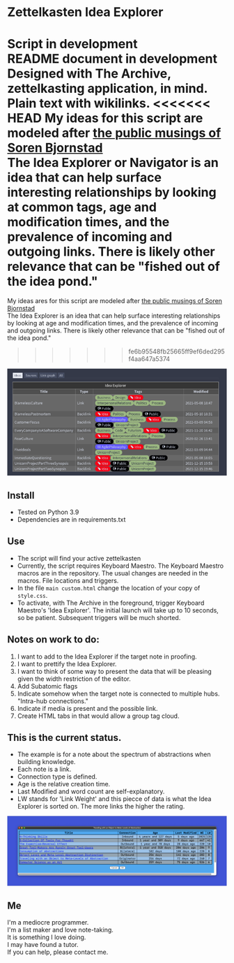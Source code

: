 # Zettelkasten Idea Explorer  
**Script in development**  
**README document in development**  
Designed with The Archive, zettelkasting application, in mind. Plain text with wikilinks. 
<<<<<<< HEAD
My ideas for this script are modeled after [the public musings of Soren Bjornstad](https://zettelkasten.sorenbjornstad.com/#ImprovementOfDailyWork)  
The Idea Explorer or Navigator is an idea that can help surface interesting relationships by looking at common tags, age and modification times, and the prevalence of incoming and outgoing links. There is likely other relevance that can be "fished out of the idea pond."
=======
My ideas ares for this script are modeled after [the public musings of Soren Bjornstad](https://zettelkasten.sorenbjornstad.com/#ImprovementOfDailyWork)  
The Idea Explorer is an idea that can help surface interesting relationships by looking at age and modification times, and the prevalence of incoming and outgoing links. There is likely other relevance that can be "fished out of the idea pond."
>>>>>>> fe6b95548fb25665ff9ef6ded295f4aa647a5374

![Soren's Idea Explorer](media/Soren'sIdeaExplorer.png)

## Install
- Tested on Python 3.9
- Dependencies are in requirements.txt

## Use
- The script will find your active zettelkasten
- Currently, the script requires Keyboard Maestro. The Keyboard Maestro macros are in the repository. The usual changes are needed in the macros. File locations and triggers.
- In the file `main custom.html` change the location of your copy of `style.css`.
- To activate, with The Archive in the foreground, trigger Keyboard Maestro's 'Idea Explorer'. The initial launch will take up to 10 seconds, so be patient. Subsequent triggers will be much shorted. 

## Notes on work to do:

1. I want to add to the Idea Explorer if the target note in proofing.
2. I want to prettify the Idea Explorer.
3. I want to think of some way to present the data that will be pleasing given the width restriction of the editor.
4. Add Subatomic flags 
5. Indicate somehow when the target note is connected to multiple hubs. "Intra-hub connections."
6.  Indicate if media is present and the possible link.
7.  Create HTML tabs in that would allow a group tag cloud.



## This is the current status.
- The example is for a note about the spectrum of abstractions when building knowledge.
- Each note is a link.
- Connection type is defined.
- Age is the relative creation time.
- Last Modified and word count are self-explanatory.
- LW stands for 'Link Weight' and this piecce of data is what the Idea Explorer is sorted on. The more links the higher the rating.

 
![Zettel Idea Navigator](media/5-2-23status.png)


## Me
I'm a mediocre programmer.  
I'm a list maker and love note-taking.  
It is something I love doing.  
I may have found a tutor.  
If you can help, please contact me.